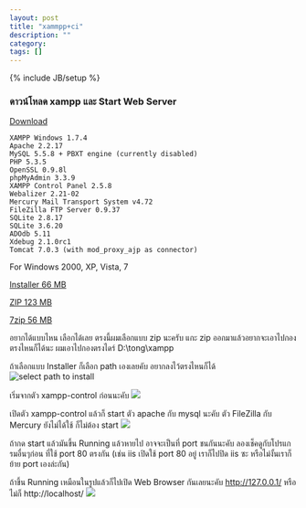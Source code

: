 ```yaml
---
layout: post
title: "xammpp+ci"
description: ""
category: 
tags: []
---
```

{% include JB/setup %}

### ดาวน์โหลด xampp และ Start Web Server

[Download](href='http://www.apachefriends.org/en/xampp-windows.html')

	XAMPP Windows 1.7.4		 
	Apache 2.2.17
	MySQL 5.5.8 + PBXT engine (currently disabled)
	PHP 5.3.5
	OpenSSL 0.9.8l
	phpMyAdmin 3.3.9
	XAMPP Control Panel 2.5.8
	Webalizer 2.21-02
	Mercury Mail Transport System v4.72
	FileZilla FTP Server 0.9.37
	SQLite 2.8.17
	SQLite 3.6.20
	ADOdb 5.11
	Xdebug 2.1.0rc1
	Tomcat 7.0.3 (with mod_proxy_ajp as connector)

For Windows 2000, XP, Vista, 7

 [Installer 66 MB](http://www.apachefriends.org/download.php?xampp-win32-1.7.4-VC6-installer.exe)

 [ZIP	 123 MB](http://www.apachefriends.org/download.php?xampp-win32-1.7.4-VC6.zip)

 [7zip	 56 MB](http://www.apachefriends.org/download.php?xampp-win32-1.7.4-VC6.7z)


อยากได้แบบไหน เลือกได้เลย 
ตรงนี้ผมเลือกแบบ zip นะครับ แกะ zip ออกมาแล้วอยากจะเอาไปกองตรงไหนก็ได้นะ ผมเอาไปกองตรงไดร์ D:\tong\xampp

ถ้าเลือกแบบ Installer ก็เลือก path เองเลยคับ อยากลงไว้ตรงไหนก็ได้
![select path to install](https://raw.github.com/ilmsg/ilmsg.github.com/master/_upload/2011/07/2011-07-03_123253.png)

เริ่มจากตัว xampp-control ก่อนนะคับ
![](https://raw.github.com/ilmsg/ilmsg.github.com/master/_upload/2011-07-03_120038.png)

เปิดตัว xampp-control แล้วก็ start ตัว apache กับ mysql นะคับ
ตัว FileZilla กับ Mercury ยังไม่ได้ใช้ ก็ไม่ต้อง start 
![](https://raw.github.com/ilmsg/ilmsg.github.com/master/_upload/2011-07-03_1157211.png)

ถ้ากด start แล้วมันขึ้น Running แล้วหายไป อาจจะเป็นที่ port ชนกันนะคับ ลองเช็คดูกับโปรแกรมอื่นๆก่อน ที่ใช้ port 80 ตรงกัน (เช่น iis เปิดใช้ port 80 อยู่ เราก็ไปปิด iis ซะ หรือไม่งั้นเราก็ย้าย port เองล่ะกัน)

ถ้าขึ้น Running เหมือนในรูปแล้วก็ไปเปิด Web Browser กันเลยนะคับ
http://127.0.0.1/ หรือไม่ก็ http://localhost/
![](https://raw.github.com/ilmsg/ilmsg.github.com/master/_upload/2011/07/2011-07-03_135622.png)
